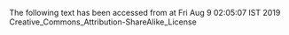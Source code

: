 The following text has been accessed from at Fri Aug 9 02:05:07 IST 2019
Creative_Commons_Attribution-ShareAlike_License
